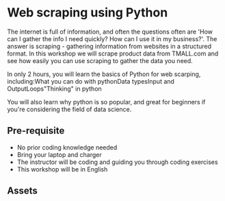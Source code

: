 # Web scraping using Python
The internet is full of information, and often the questions often are 'How can I gather the info I need quickly? How can I use it in my business?'. The answer is scraping - gathering information from websites in a structured format. In this workshop we will scrape product data from TMALL.com and see how easily you can use scraping to gather the data you need.

In only 2 hours, you will learn the basics of Python for web scarping, including:What you can do with pythonData typesInput and OutputLoops"Thinking" in python

You will also learn why python is so popular, and great for beginners if you're considering the field of data science.

## Pre-requisite
- No prior coding knowledge needed
- Bring your laptop and charger
- The instructor will be coding and guiding you through coding exercises
- This workshop will be in English

## Assets
